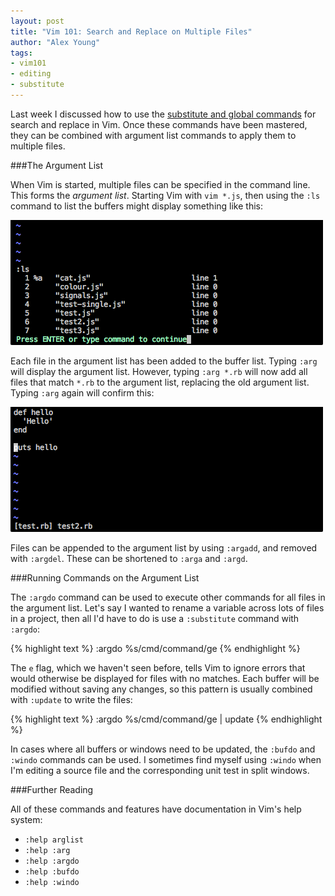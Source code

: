 ```yaml
---
layout: post
title: "Vim 101: Search and Replace on Multiple Files"
author: "Alex Young"
tags:
- vim101
- editing
- substitute
---
```


Last week I discussed how to use the [substitute and global commands](http://usevim.com/2012/03/30/search-and-replace/) for search and replace in Vim.  Once these commands have been mastered, they can be combined with argument list commands to apply them to multiple files.

###The Argument List

When Vim is started, multiple files can be specified in the command line.  This forms the _argument list_.  Starting Vim with `vim *.js`, then using the `:ls` command to list the buffers might display something like this:

![Vim buffer list screenshot](/images/posts/vim101-arglist-1.png)

Each file in the argument list has been added to the buffer list.  Typing `:arg` will display the argument list.  However, typing `:arg *.rb` will now add all files that match `*.rb` to the argument list, replacing the old argument list.  Typing `:arg` again will confirm this:

![Vim :arg screenshot](/images/posts/vim101-arglist-2.png)

Files can be appended to the argument list by using `:argadd`, and removed with `:argdel`.  These can be shortened to `:arga` and `:argd`.

###Running Commands on the Argument List

The `:argdo` command can be used to execute other commands for all files in the argument list.  Let's say I wanted to rename a variable across lots of files in a project, then all I'd have to do is use a `:substitute` command with `:argdo`:

{% highlight text %}
:argdo %s/cmd/command/ge
{% endhighlight %}

The `e` flag, which we haven't seen before, tells Vim to ignore errors that would otherwise be displayed for files with no matches.  Each buffer will be modified without saving any changes, so this pattern is usually combined with `:update` to write the files:

{% highlight text %}
:argdo %s/cmd/command/ge | update
{% endhighlight %}

In cases where all buffers or windows need to be updated, the `:bufdo` and `:windo` commands can be used.  I sometimes find myself using `:windo` when I'm editing a source file and the corresponding unit test in split windows.

###Further Reading

All of these commands and features have documentation in Vim's help system:

* `:help arglist`
* `:help :arg`
* `:help :argdo`
* `:help :bufdo`
* `:help :windo`
